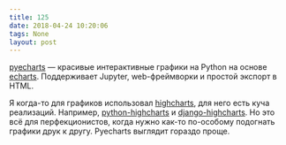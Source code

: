 ```yaml
---
title: 125
date: 2018-04-24 10:20:06
tags: None
layout: post
---
```


[pyecharts](https://github.com/pyecharts/pyecharts) — красивые интерактивные графики на Python на основе [echarts](https://ecomfe.github.io/echarts-examples/public/index.html). Поддерживает Jupyter, web-фреймворки и простой экспорт в HTML.

Я когда-то для графиков использовал [highcharts](https://www.highcharts.com/), для него есть куча реализаций. Например, [python-highcharts](https://github.com/kyper-data/python-highcharts) и [django-highcharts](https://github.com/ernestoarbitrio/django-highcharts). Но это всё для перфекционистов, когда нужно как-то по-особому подогнать графики друк к другу. Pyecharts выглядит гораздо проще.

